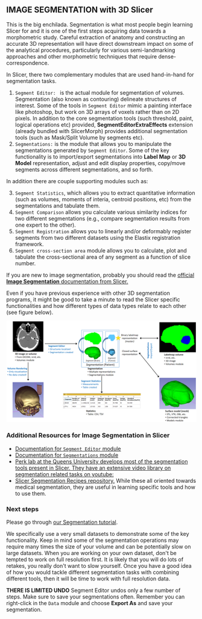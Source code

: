 ## IMAGE SEGMENTATION with 3D Slicer

This is the big enchilada. Segmentation is what most people begin learning Slicer for and it is one of the first steps acquiring data towards a morphometric study. Careful extraction of anatomy and constructing an accurate 3D representation will have direct downstream impact on some of the analytical procedures, particularly for various semi-landmarking approaches and other morphometric techniques that require dense-correspondence. 

In Slicer, there two complementary modules that are used hand-in-hand for segmentation tasks.

1. `Segment Editor: ` is the actual module for segmentation of volumes. Segmentation (also known as contouring) delineate structures of interest. Some of the tools in `Segment Editor` mimic a painting interface like photoshop, but work on 3D arrays of voxels rather than on 2D pixels. In addition to the core segmentation tools (such threshold, paint, logical operations etc) provided, **SegmentEditorExtraEffects** extension (already bundled with SlicerMorph) provides additional segmentation tools (such as Mask/Split Volume by segments etc).   
2. `Segmentations:` is the module that allows you to manipulate the segmentations generated by `Segment Editor`. Some of the key functionality is to import/export segmentations into **Label Map** or **3D Model** representation, adjust and edit display properties, copy/move segments across different segmentations, and so forth. 

In addition there are couple supporting modules such as:

3. `Segment Statistics`, which allows you to extract quantitative information (such as volumes, moments of interia, centroid positions, etc) from the segmentations and tabulate them.
4. `Segment Comparison` allows you calculate various similarity indices for two different segmentations (e.g., compare segmentation results from one expert to the other). 
5. `Segment Registration` allows you to linearly and/or deformably register segments from two different datasets using the Elastix registration framework. 
6. `Segment cross-section area` module allows you to calculate, plot and tabulate the cross-sectional area of any segment as a function of slice number. 

If you are new to image segmentation, probably you should read the [official **Image Segmentation** documentation from Slicer.](https://slicer.readthedocs.io/en/latest/user_guide/image_segmentation.html)

Even if you have previous experience with other 3D segmentation programs, it might be good to take a minute to read the Slicer specific functionalities and how different types of data types relate to each other (see figure below).

<img src="DataTypes.png">


### Additional Resources for Image Segmentation in Slicer
* [Documentation for `Segment Editor` module](https://slicer.readthedocs.io/en/latest/user_guide/modules/segmenteditor.html)
* [Documentation for `Segmentations` module](https://slicer.readthedocs.io/en/latest/user_guide/modules/segmentations.html)
* [Perk lab at the Queens University develops most of the segmentation tools present in Slicer. They have an extensive video library on segmentation related tasks on youtube:](https://www.youtube.com/user/PerkLabResearch)
* [Slicer Segmentation Recipes repository.](https://lassoan.github.io/SlicerSegmentationRecipes/) While these all oriented towards medical segmentation, they are useful in learning specific tools and how to use them.

### Next steps

Please go through [our Segmentation tutorial](https://github.com/SlicerMorph/S_2020/blob/master/Day_2/Segmentation/Segmentation_Tutorial.md). 

We specifically use a very small datasets to demonstrate some of the key functionality. Keep in mind some of the segmentation operations may require many times the size of your volume and can be potentially slow on large datasets. When you are working on your own dataset, don't be tempted to work on full resolution first. It is likely that you will do lots of retakes, you really don't want to slow yourself. Once you have a good idea of how you would tackle different segmentation tasks with combining different tools, then it will be time to work with full resolution data.

**THERE IS LIMITED UNDO** Segment Editor undos only a few number of steps. Make sure to save your segmentations often. Remember you can right-click in the `Data` module and choose **Export As** and save your segmentation. 
